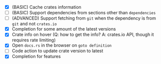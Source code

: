 - [x] (BASIC) Cache crates information
- [ ] (BASIC) Support dependencies from sections other than `dependencies`
- [ ] (ADVANCED) Support fetching from `git` when the dependency is from `git` and not `crates.io`
- [x] Completion for some amount of the latest versions
- [x] Crate info on hover (Q: how to get the info? A: crates.io API, though it requires rate limiting)
- [x] Open `docs.rs` in the browser on `goto definition`
- [ ] Code action to update crate version to latest
- [x] Completion for features

